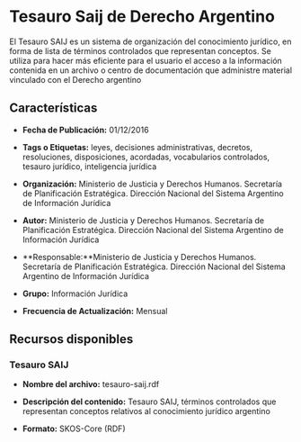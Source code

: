 Tesauro Saij de Derecho Argentino
===========================================================

El Tesauro SAIJ es un sistema de organización del conocimiento jurídico, en forma de lista de términos controlados que representan conceptos. Se utiliza para hacer más eficiente para el usuario el acceso a la información contenida en un archivo o centro de documentación que administre material vinculado con el Derecho argentino

Características
---------------

- **Fecha de Publicación:** 01/12/2016 

- **Tags o Etiquetas:** leyes, decisiones administrativas, decretos, resoluciones, disposiciones, acordadas, vocabularios controlados, tesauro jurídico, inteligencia jurídica

- **Organización:** Ministerio de Justicia y Derechos Humanos. Secretaría de Planificación Estratégica. Dirección Nacional del Sistema Argentino de Información Jurídica


- **Autor:** Ministerio de Justicia y Derechos Humanos. Secretaría de Planificación Estratégica. Dirección Nacional del Sistema Argentino de Información Jurídica

- **Responsable:**Ministerio de Justicia y Derechos Humanos. Secretaría de Planificación Estratégica. Dirección Nacional del Sistema Argentino de Información Jurídica

- **Grupo:** Información Jurídica

- **Frecuencia de Actualización:** Mensual

Recursos disponibles
--------------------

### Tesauro SAIJ

- **Nombre del archivo:** tesauro-saij.rdf

- **Descripción del contenido:** Tesauro SAIJ, términos controlados que representan conceptos relativos al conocimiento jurídico argentino

- **Formato:** SKOS-Core (RDF)

